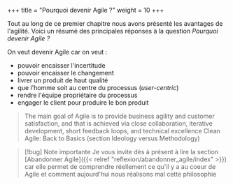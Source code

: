 +++
title = "Pourquoi devenir Agile ?"
weight = 10
+++

Tout au long de ce premier chapitre nous avons présenté les avantages de l'agilité. Voici un résumé des principales réponses à la question *Pourquoi devenir Agile ?*

On veut devenir Agile car on veut :
- pouvoir encaisser l'incertitude
- pouvoir encaisser le changement
- livrer un produit de haut qualité
- que l'homme soit au centre du processus (*user-centric*)
- rendre l'équipe propriétaire du processus
- engager le client pour produire le bon produit

> The main goal of Agile is to provide business agility and customer satisfaction, and that is achieved via close collaboration, iterative development, short feedback loops, and technical excellence
> Clean Agile: Back to Basics (section Ideology versus Methodology)

> [!bug] Note importante
> Je vous invite dès à présent à lire la section [Abandonner Agile]({{< relref "reflexion/abandonner_agile/index" >}}) car elle permet de comprendre réellement ce qu'il y a au coeur de Agile et comment aujourd'hui nous réalisons mal cette philosophie
